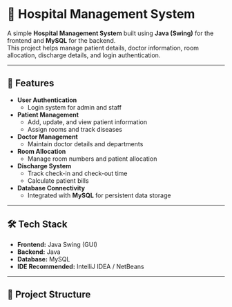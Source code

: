 # 🏥 Hospital Management System

A simple **Hospital Management System** built using **Java (Swing)** for the frontend and **MySQL** for the backend.  
This project helps manage patient details, doctor information, room allocation, discharge details, and login authentication.

---

## 🚀 Features

- **User Authentication**
  - Login system for admin and staff
- **Patient Management**
  - Add, update, and view patient information
  - Assign rooms and track diseases
- **Doctor Management**
  - Maintain doctor details and departments
- **Room Allocation**
  - Manage room numbers and patient allocation
- **Discharge System**
  - Track check-in and check-out time
  - Calculate patient bills
- **Database Connectivity**
  - Integrated with **MySQL** for persistent data storage

---

## 🛠️ Tech Stack

- **Frontend:** Java Swing (GUI)
- **Backend:** Java
- **Database:** MySQL
- **IDE Recommended:** IntelliJ IDEA / NetBeans

---

## 📂 Project Structure

